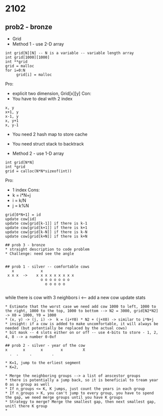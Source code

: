 # 2102

## prob2 - bronze

* Grid 
* Method 1 - use 2-D array
```
int grid[N][N] -- N is a variable -- variable length array 
int grid[1000][1000]
int **grid
grid = malloc
for i=0:N
     grid[i] = malloc
```
Pro:
* explicit two dimension, Grid[x][y]
Con:
* You have to deal with 2 index
```
x, y
x+1, y
x-1, y
x, y+1
x, y-1
```
* You need 2 hash map to store cache
* You need struct stack to backtrack

* Method 2 - use 1-D array
```
int grid[N*N]
int *grid
grid = calloc(N*N*sizeof(int))
```
Pro:
* 1 index
Cons:
* k = i*N+j
* i = k/N
* j = k%N

```
grid[0*N+1] = id
update cow[id]
update cow[grid[k-1]] if there is k-1
update cow[grid[k+1]] if there is k+1
update cow[grid[k-N]] if there is k-N
update cow[grid[k+N]] if there is k+N

## prob 3 - bronze
* straight description to code problem
* Challenge: need see the angle


## prob 1 - silver -- comfortable cows
   x            x
 x x x  ->    x x x x x x x x x
                o o o o o o o
                  o o o o o
                
```
while there is cow with 3 neighbors
    i <-- 
    add a new cow
    update stats
```
* Estimate that the worst case we need add cow 1000 to left, 1000 to the right, 1000 to the top, 1000 to bottom --> N2 = 3000, grid[N2*N2] -> X0 = 1000, Y0 = 1000
* (x, y) -> (j, i) ->  k = (i+Y0) * N2 + (j+X0) -> similar to i*N+j
* insight: if a cow is added to make uncomfortable, it will always be needed (but potentially be replaced by the actual cows)
* bit mask -- 4 slots either on or off -- use 4-bits to store - 1, 2, 4, 8 --> a number 0-0xf

## prob 2 - silver - year of the cow
x       x       x        x         X
  .  .     .         .

* K=1, jump to the erliest segment
* K=2, 

* Merge the neighboring groups --> a list of anscestor groups
* there is potentially a jump back, so it is beneficial to tream year 0 as a group as well
* If n_groups <= K, K jumps, just count the years in each group
* If n_groups > K, you can't jump to every group, you have to spend the gap, we need merge groups until you have K groups
* Strategy to merge? Merge the smallest gap, then next smallest gap, unitl there K group
* 
